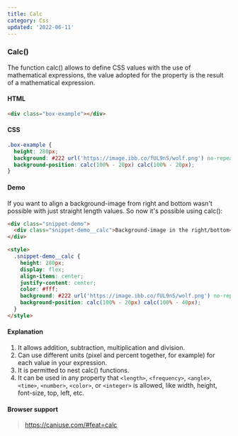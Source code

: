 ```yaml
---
title: Calc
category: Css
updated: '2022-06-11'
---
```


### Calc()

The function calc() allows to define CSS values with the use of mathematical expressions, the value adopted for the property is the result of a mathematical expression.

#### HTML

```html
<div class="box-example"></div>
```

#### CSS

```css
.box-example {
  height: 280px;
  background: #222 url('https://image.ibb.co/fUL9nS/wolf.png') no-repeat;
  background-position: calc(100% - 20px) calc(100% - 20px);
}
```

#### Demo

If you want to align a background-image from right and bottom wasn't possible with just straight length values.
So now it's possible using calc():

```html
<div class="snippet-demo">
  <div class="snippet-demo__calc">Background-image in the right/bottom</div>
</div>

<style>
  .snippet-demo__calc {
    height: 280px;
    display: flex;
    align-items: center;
    justify-content: center;
    color: #fff;
    background: #222 url('https://image.ibb.co/fUL9nS/wolf.png') no-repeat;
    background-position: calc(100% - 20px) calc(100% - 40px);
  }
</style>
```

#### Explanation

1. It allows addition, subtraction, multiplication and division.
2. Can use different units (pixel and percent together, for example) for each value in your expression.
3. It is permitted to nest calc() functions.
4. It can be used in any property that `<length>`, `<frequency>`, `<angle>`, `<time>`, `<number>`, `<color>`, or `<integer>` is allowed, like width, height, font-size, top, left, etc.

#### Browser support

> https://caniuse.com/#feat=calc
